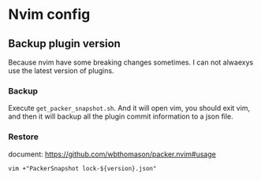 # Nvim config

##  Backup plugin version

Because nvim have some breaking changes sometimes. I can not alwaexys use the latest version of plugins.

### Backup

Execute `get_packer_snapshot.sh`. And it will open vim, you should exit vim, and then it will backup all the plugin commit information to a json file.

### Restore

document: https://github.com/wbthomason/packer.nvim#usage 

```
vim +"PackerSnapshot lock-${version}.json"
```



